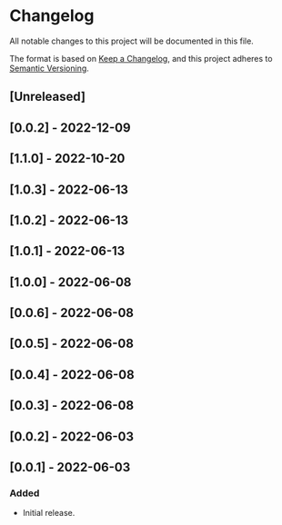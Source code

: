 # Changelog

All notable changes to this project will be documented in this file.

The format is based on [Keep a Changelog](https://keepachangelog.com/en/1.0.0/),
and this project adheres to [Semantic Versioning](https://semver.org/spec/v2.0.0.html).

## [Unreleased]

## [0.0.2] - 2022-12-09

## [1.1.0] - 2022-10-20

## [1.0.3] - 2022-06-13

## [1.0.2] - 2022-06-13

## [1.0.1] - 2022-06-13

## [1.0.0] - 2022-06-08

## [0.0.6] - 2022-06-08

## [0.0.5] - 2022-06-08

## [0.0.4] - 2022-06-08

## [0.0.3] - 2022-06-08

## [0.0.2] - 2022-06-03

## [0.0.1] - 2022-06-03

### Added
- Initial release.
